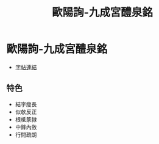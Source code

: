﻿---
title: '歐陽詢-九成宮醴泉銘'
tags: ['歐陽詢', '碑刻', '楷書']
order: 8
---
# 歐陽詢-九成宮醴泉銘
* [字帖連結](https://digitalarchive.npm.gov.tw/Painting/Content?pid=20595&Dept=P)

## 特色
* 結字瘦長
* 似欹反正
* 根柢篆隸
* 中鋒內斂
* 行間疏朗